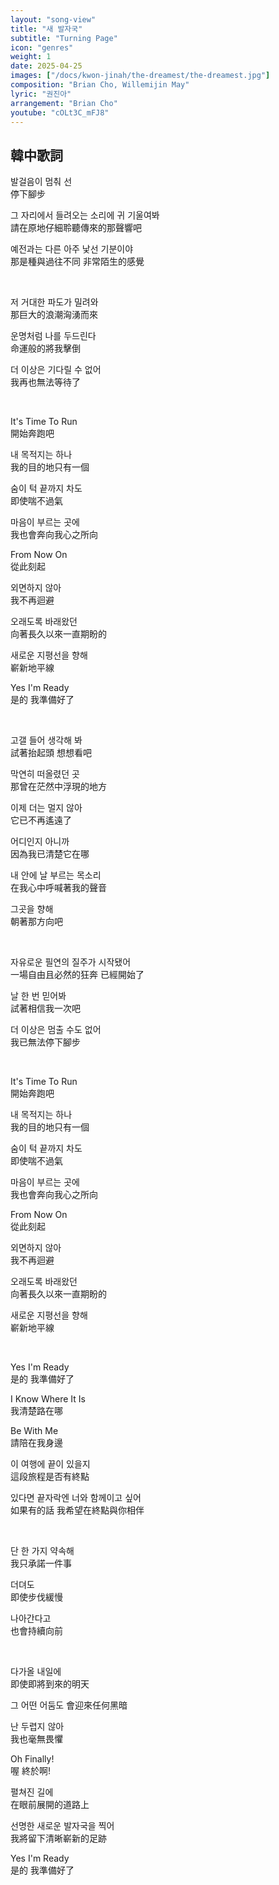 ```yaml
---
layout: "song-view"
title: "새 발자국"
subtitle: "Turning Page"
icon: "genres"
weight: 1
date: 2025-04-25
images: ["/docs/kwon-jinah/the-dreamest/the-dreamest.jpg"]
composition: "Brian Cho, Willemijin May"
lyric: "권진아"
arrangement: "Brian Cho"
youtube: "cOLt3C_mFJ8"
---
```


## 韓中歌詞

발걸음이 멈춰 선  
停下腳步  

그 자리에서 들려오는 소리에 귀 기울여봐  
請在原地仔細聆聽傳來的那聲響吧  

예전과는 다른 아주 낯선 기분이야  
那是種與過往不同 非常陌生的感覺  

<br>

저 거대한 파도가 밀려와  
那巨大的浪潮洶湧而來  

운명처럼 나를 두드린다  
命運般的將我擊倒  

더 이상은 기다릴 수 없어  
我再也無法等待了  

<br>

It's Time To Run  
開始奔跑吧  

내 목적지는 하나  
我的目的地只有一個  

숨이 턱 끝까지 차도  
即使喘不過氣  

마음이 부르는 곳에  
我也會奔向我心之所向  

From Now On  
從此刻起  

외면하지 않아  
我不再迴避  

오래도록 바래왔던  
向著長久以來一直期盼的  

새로운 지평선을 향해  
嶄新地平線  

Yes I'm Ready  
是的 我準備好了  

<br>

고갤 들어 생각해 봐  
試著抬起頭 想想看吧  

막연히 떠올렸던 곳  
那曾在茫然中浮現的地方  

이제 더는 멀지 않아  
它已不再遙遠了  

어디인지 아니까  
因為我已清楚它在哪  

내 안에 날 부르는 목소리  
在我心中呼喊著我的聲音  

그곳을 향해  
朝著那方向吧  

<br>

자유로운 필연의 질주가 시작됐어  
一場自由且必然的狂奔 已經開始了  

날 한 번 믿어봐  
試著相信我一次吧  

더 이상은 멈출 수도 없어  
我已無法停下腳步  

<br>

It's Time To Run  
開始奔跑吧  

내 목적지는 하나  
我的目的地只有一個  

숨이 턱 끝까지 차도  
即使喘不過氣  

마음이 부르는 곳에  
我也會奔向我心之所向  

From Now On  
從此刻起  

외면하지 않아  
我不再迴避  

오래도록 바래왔던  
向著長久以來一直期盼的  

새로운 지평선을 향해  
嶄新地平線  

<br>

Yes I'm Ready  
是的 我準備好了  

I Know Where It Is  
我清楚路在哪  

Be With Me  
請陪在我身邊  

이 여행에 끝이 있을지  
這段旅程是否有終點  

있다면 끝자락엔 너와 함께이고 싶어  
如果有的話 我希望在終點與你相伴  

<br>

단 한 가지 약속해  
我只承諾一件事  

더뎌도  
即使步伐緩慢  

나아간다고  
也會持續向前  

<br>

다가올 내일에  
即使即將到來的明天  

그 어떤 어둠도 
會迎來任何黑暗  

난 두렵지 않아  
我也毫無畏懼  

Oh Finally!  
喔 終於啊!  

펼쳐진 길에  
在眼前展開的道路上  

선명한 새로운 발자국을 찍어  
我將留下清晰嶄新的足跡  

Yes I'm Ready  
是的 我準備好了  
